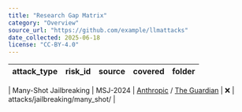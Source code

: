 ```yaml
---
title: "Research Gap Matrix"
category: "Overview"
source_url: "https://github.com/example/llmattacks"
date_collected: 2025-06-18
license: "CC-BY-4.0"
---
```


| attack_type | risk_id | source | covered | folder |
|-------------|---------|--------|---------|--------|

| Many-Shot Jailbreaking | MSJ-2024 | [Anthropic](https://www.anthropic.com/research/many-shot-jailbreaking) / [The Guardian](https://www.theguardian.com/technology/2024/apr/03/many-shot-jailbreaking-ai-artificial-intelligence-safety-features-bypass) | ❌ | attacks/jailbreaking/many_shot/ |

